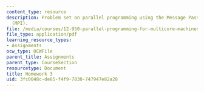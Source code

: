 ```yaml
---
content_type: resource
description: Problem set on parallel programming using the Message Passing Interface
  (MPI).
file: /media/courses/12-950-parallel-programming-for-multicore-machines-using-openmp-and-mpi-january-iap-2010/3fc0048cde65f4f97830747947e82a28_MIT12_950IAP10_hw3.pdf
file_type: application/pdf
learning_resource_types:
- Assignments
ocw_type: OCWFile
parent_title: Assignments
parent_type: CourseSection
resourcetype: Document
title: Homework 3
uid: 3fc0048c-de65-f4f9-7830-747947e82a28
---
```

